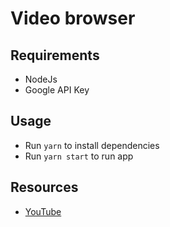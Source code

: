 # Video browser

## Requirements

- NodeJs
- Google API Key

## Usage

- Run `yarn` to install dependencies
- Run `yarn start` to run app

## Resources

- [YouTube](https://developers.google.com/youtube/v3/docs/search/list)